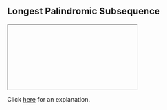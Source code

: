##  Longest Palindromic Subsequence 

<iframe></iframe>

Click [here](Explanation.md) for an explanation.


